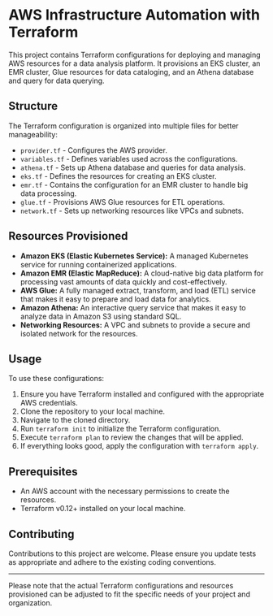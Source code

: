 # AWS Infrastructure Automation with Terraform

This project contains Terraform configurations for deploying and managing AWS resources for a data analysis platform. It provisions an EKS cluster, an EMR cluster, Glue resources for data cataloging, and an Athena database and query for data querying.

## Structure

The Terraform configuration is organized into multiple files for better manageability:

- `provider.tf` - Configures the AWS provider.
- `variables.tf` - Defines variables used across the configurations.
- `athena.tf` - Sets up Athena database and queries for data analysis.
- `eks.tf` - Defines the resources for creating an EKS cluster.
- `emr.tf` - Contains the configuration for an EMR cluster to handle big data processing.
- `glue.tf` - Provisions AWS Glue resources for ETL operations.
- `network.tf` - Sets up networking resources like VPCs and subnets.

## Resources Provisioned

- **Amazon EKS (Elastic Kubernetes Service):** A managed Kubernetes service for running containerized applications.
- **Amazon EMR (Elastic MapReduce):** A cloud-native big data platform for processing vast amounts of data quickly and cost-effectively.
- **AWS Glue:** A fully managed extract, transform, and load (ETL) service that makes it easy to prepare and load data for analytics.
- **Amazon Athena:** An interactive query service that makes it easy to analyze data in Amazon S3 using standard SQL.
- **Networking Resources:** A VPC and subnets to provide a secure and isolated network for the resources.

## Usage

To use these configurations:

1. Ensure you have Terraform installed and configured with the appropriate AWS credentials.
2. Clone the repository to your local machine.
3. Navigate to the cloned directory.
4. Run `terraform init` to initialize the Terraform configuration.
5. Execute `terraform plan` to review the changes that will be applied.
6. If everything looks good, apply the configuration with `terraform apply`.

## Prerequisites

- An AWS account with the necessary permissions to create the resources.
- Terraform v0.12+ installed on your local machine.

## Contributing

Contributions to this project are welcome. Please ensure you update tests as appropriate and adhere to the existing coding conventions.

---

Please note that the actual Terraform configurations and resources provisioned can be adjusted to fit the specific needs of your project and organization.
